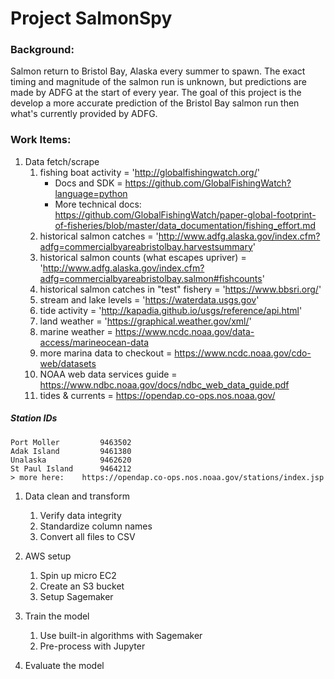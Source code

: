 # Project SalmonSpy

### Background:
Salmon return to Bristol Bay, Alaska every summer to spawn.  The exact timing and magnitude of the salmon run is unknown, but predictions are made by ADFG at the start of every year.  The goal of this project is the develop a more accurate prediction of the Bristol Bay salmon run then what's currently provided by ADFG.

### Work Items:
1. Data fetch/scrape
    1. fishing boat activity = 'http://globalfishingwatch.org/'
        * Docs and SDK = https://github.com/GlobalFishingWatch?language=python
        * More technical docs: https://github.com/GlobalFishingWatch/paper-global-footprint-of-fisheries/blob/master/data_documentation/fishing_effort.md
    1. historical salmon catches = 'http://www.adfg.alaska.gov/index.cfm?adfg=commercialbyareabristolbay.harvestsummary'
    1. historical salmon counts (what escapes upriver) = 'http://www.adfg.alaska.gov/index.cfm?adfg=commercialbyareabristolbay.salmon#fishcounts'
    1. historical salmon catches in "test" fishery = 'https://www.bbsri.org/'
    1. stream and lake levels = 'https://waterdata.usgs.gov'
    1. tide activity = 'http://kapadia.github.io/usgs/reference/api.html'
    1. land weather = 'https://graphical.weather.gov/xml/'
    1. marine weather = https://www.ncdc.noaa.gov/data-access/marineocean-data
    1. more marina data to checkout = https://www.ncdc.noaa.gov/cdo-web/datasets
    1. NOAA web data services guide = https://www.ndbc.noaa.gov/docs/ndbc_web_data_guide.pdf
    1. tides & currents = https://opendap.co-ops.nos.noaa.gov/

##### Station IDs
    Port Moller         9463502
    Adak Island         9461380
    Unalaska            9462620
    St Paul Island      9464212 
    > more here:    https://opendap.co-ops.nos.noaa.gov/stations/index.jsp
   
    
    
    
1. Data clean and transform
    1. Verify data integrity
    1. Standardize column names
    1. Convert all files to CSV
    
1. AWS setup
    1. Spin up micro EC2
    1. Create an S3 bucket
    1. Setup Sagemaker
    
1. Train the model
    1. Use built-in algorithms with Sagemaker
    2. Pre-process with Jupyter
    
1. Evaluate the model
    
